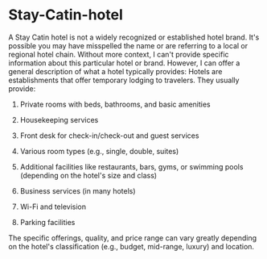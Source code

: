 # Stay-Catin-hotel

A Stay Catin hotel is not a widely recognized or established hotel brand. It's possible you may have misspelled the name or are referring to a local or regional hotel chain. Without more context, I can't provide specific information about this particular hotel or brand.
However, I can offer a general description of what a hotel typically provides:
Hotels are establishments that offer temporary lodging to travelers. They usually provide:

1. Private rooms with beds, bathrooms, and basic amenities

2. Housekeeping services

3. Front desk for check-in/check-out and guest services

4. Various room types (e.g., single, double, suites)

5. Additional facilities like restaurants, bars, gyms, or swimming pools (depending on the hotel's size and class)

6. Business services (in many hotels)

7. Wi-Fi and television

8. Parking facilities

The specific offerings, quality, and price range can vary greatly depending on the hotel's classification (e.g., budget, mid-range, luxury) and location.
